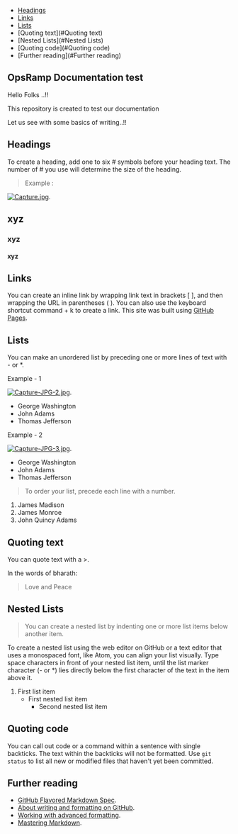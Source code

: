 - [Headings](#headings)
- [Links](#Links)
- [Lists](#Lists)
- [Quoting text](#Quoting text)
- [Nested Lists](#Nested Lists)
- [Quoting code](#Quoting code)
- [Further reading](#Further reading)

## OpsRamp Documentation test
Hello Folks ..!!

This repository is created to test our documentation

Let us see with some basics of writing..!!

## Headings
To create a heading, add one to six # symbols before your heading text. The number of # you use will determine the size of the heading.
> Example :

[![Capture.jpg](https://i.postimg.cc/CxzVP7rk/Capture.jpg)](https://postimg.cc/cvyj6RSL).

## xyz
### xyz
#### xyz

## Links
You can create an inline link by wrapping link text in brackets [ ], and then wrapping the URL in parentheses ( ). You can also use the keyboard shortcut command + k to create a link.
This site was built using [GitHub Pages](https://https-opsramp-com.github.io/OpsRamp-Documentation-test/).

## Lists
You can make an unordered list by preceding one or more lines of text with - or *.

Example - 1

[![Capture-JPG-2.jpg](https://i.postimg.cc/vBmkPLvC/Capture-JPG-2.jpg)](https://postimg.cc/Mch9HBNY).

- George Washington
- John Adams
- Thomas Jefferson

Example - 2

[![Capture-JPG-3.jpg](https://i.postimg.cc/g2QK9ydf/Capture-JPG-3.jpg)](https://postimg.cc/yDhRcZDP).

* George Washington
* John Adams
* Thomas Jefferson

> To order your list, precede each line with a number.
1. James Madison
2. James Monroe
3. John Quincy Adams

## Quoting text
You can quote text with a >.

In the words of bharath:

> Love and Peace

## Nested Lists
> You can create a nested list by indenting one or more list items below another item.

To create a nested list using the web editor on GitHub or a text editor that uses a monospaced font, like Atom, you can align your list visually. Type space characters in front of your nested list item, until the list marker character (- or *) lies directly below the first character of the text in the item above it.
1. First list item
   - First nested list item
     - Second nested list item
     
## Quoting code
You can call out code or a command within a sentence with single backticks. The text within the backticks will not be formatted.
Use `git status` to list all new or modified files that haven't yet been committed.

## Further reading
- [GitHub Flavored Markdown Spec](https://github.github.com/gfm/).
- [About writing and formatting on GitHub](https://help.github.com/en/github/writing-on-github/about-writing-and-formatting-on-github).
- [Working with advanced formatting](https://help.github.com/en/github/writing-on-github/working-with-advanced-formatting).
- [Mastering Markdown](https://guides.github.com/features/mastering-markdown/).
